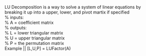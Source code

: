 LU Decomposition is a way to solve a system of linear equations by breaking it up into a upper, lower, and pivot martix if specified\
% inputs:\
%	A = coefficient matrix\
% outputs:\
%	L = lower triangular matrix\
%	U = upper triangular matrix\
%   P = the permutation matrix\
Example || [L,U,P] = LUFactor(A)
